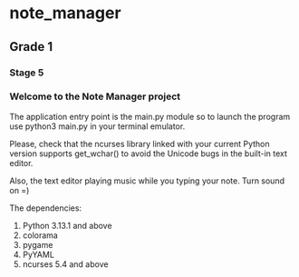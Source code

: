 # note_manager
## Grade 1
### Stage 5
### Welcome to the Note Manager project

The application entry point is the main.py module so to launch the program use 
python3 main.py in your terminal emulator.

Please, check that the ncurses library linked with your current Python version supports 
get_wchar() to avoid the Unicode bugs in the built-in text editor. 

Also, the text editor playing music while you typing your note. Turn sound on =)

The dependencies:

1. Python 3.13.1 and above
2. colorama
3. pygame
4. PyYAML
5. ncurses 5.4 and above
